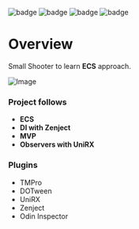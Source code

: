 ![badge](https://img.shields.io/static/v1?label=engine&message=UNITY&color=black&style=for-the-badge)
![badge](https://img.shields.io/static/v1?label=architecture&message=MVP&color=blue&style=for-the-badge)
![badge](https://img.shields.io/static/v1?label=language&message=C%23&color=blueviolet&style=for-the-badge)
![badge](https://img.shields.io/static/v1?label=Platform&message=PC&color=darkred&style=for-the-badge)

# Overview
Small Shooter to learn **ECS** approach.

![Image](https://github.com/Farid357/ECS-Shooter/assets/104379303/77337de2-3ef2-4d6e-9cda-a40929fd49c7)

### Project follows
 - **ECS**
 - **DI with Zenject**
 - **MVP**
 - **Observers with UniRX**
 
### Plugins
 - TMPro
 - DOTween
 - UniRX
 - Zenject
 - Odin Inspector
